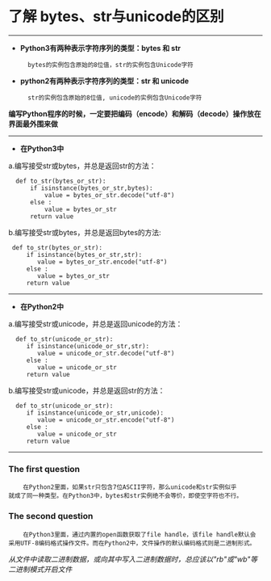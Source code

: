# 了解 bytes、str与unicode的区别
---

- **Python3有两种表示字符序列的类型：bytes 和 str**
 
        bytes的实例包含原始的8位值，str的实例包含Unicode字符

- **python2有两种表示字符序列的类型：str 和 unicode**

        str的实例包含原始的8位值, unicode的实例包含Unicode字符

**编写Python程序的时候，一定要把编码（encode）和解码（decode）操作放在界面最外围来做**

----

- **在Python3中**

a.编写接受str或bytes，并总是返回str的方法：

      def to_str(bytes_or_str):
          if isinstance(bytes_or_str,bytes):
              value = bytes_or_str.decode("utf-8")
          else :
              value = bytes_or_str
          return value

b.编写接受str或bytes，并总是返回bytes的方法:

     def to_str(bytes_or_str):
         if isinstance(bytes_or_str,str):
            value = bytes_or_str.encode("utf-8")
         else :
            value = bytes_or_str
         return value

---
- **在Python2中**

a.编写接受str或unicode，并总是返回unicode的方法：

      def to_str(unicode_or_str):
         if isinstance(unicode_or_str,str):
            value = unicode_or_str.decode("utf-8")
         else :
            value = unicode_or_str
         return value

b.编写接受str或unicode，并总是返回str的方法：

      def to_str(unicode_or_str):
         if isinstance(unicode_or_str,unicode):
            value = unicode_or_str.encode("utf-8")
         else :
            value = unicode_or_str
         return value

---

### The first question

        在Python2里面，如果str只包含7位ASCII字符，那么unicode和str实例似乎
    就成了同一种类型。在Python3中，bytes和str实例绝不会等价，即使空字符也不行。

### The second question

        在Python3里面，通过内置的open函数获取了file handle，该file handle默认会
    采用UTF-8编码格式操作文件。而在Python2中，文件操作的默认编码格式则是二进制形式。


_从文件中读取二进制数据，或向其中写入二进制数据时，总应该以"rb"或"wb"等二进制模式开启文件_
